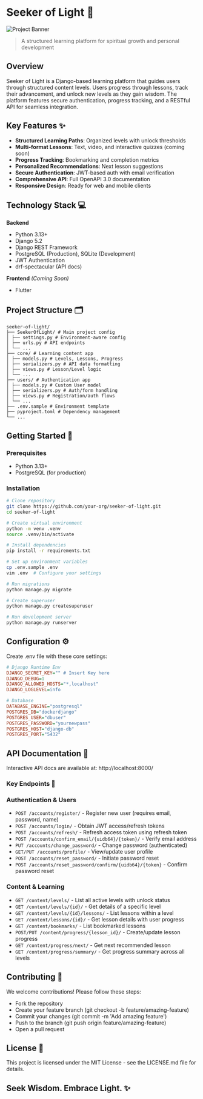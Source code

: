 # Seeker of Light 🌟

![Project Banner](https://dummyimage.com/800x200/000/35f50a&text=Spiritual+Learning+Platform)

> A structured learning platform for spiritual growth and personal development

## Overview
Seeker of Light is a Django-based learning platform that guides users through structured content levels. Users progress through lessons, track their advancement, and unlock new levels as they gain wisdom. The platform features secure authentication, progress tracking, and a RESTful API for seamless integration.

## Key Features ✨
- **Structured Learning Paths**: Organized levels with unlock thresholds
- **Multi-format Lessons**: Text, video, and interactive quizzes (coming soon)
- **Progress Tracking**: Bookmarking and completion metrics
- **Personalized Recommendations**: Next lesson suggestions
- **Secure Authentication**: JWT-based auth with email verification
- **Comprehensive API**: Full OpenAPI 3.0 documentation
- **Responsive Design**: Ready for web and mobile clients

## Technology Stack 💻
**Backend**
- Python 3.13+
- Django 5.2
- Django REST Framework
- PostgreSQL (Production), SQLite (Development)
- JWT Authentication
- drf-spectacular (API docs)

**Frontend** *(Coming Soon)*
- Flutter

## Project Structure 🗂️
```
seeker-of-light/
├── SeekerOfLight/ # Main project config
│ ├── settings.py # Environment-aware config
│ ├── urls.py # API endpoints
│ └── ...
├── core/ # Learning content app
│ ├── models.py # Levels, Lessons, Progress
│ ├── serializers.py # API data formatting
│ ├── views.py # Lesson/Level logic
│ └── ...
├── users/ # Authentication app
│ ├── models.py # Custom User model
│ ├── serializers.py # Auth/form handling
│ ├── views.py # Registration/auth flows
│ └── ...
├── .env.sample # Environment template
├── pyproject.toml # Dependency management
└── ...
```


## Getting Started 🚀

### Prerequisites
- Python 3.13+
- PostgreSQL (for production)

### Installation
```bash
# Clone repository
git clone https://github.com/your-org/seeker-of-light.git
cd seeker-of-light

# Create virtual environment
python -m venv .venv
source .venv/bin/activate

# Install dependencies
pip install -r requirements.txt

# Set up environment variables
cp .env.sample .env
vim .env  # Configure your settings

# Run migrations
python manage.py migrate

# Create superuser
python manage.py createsuperuser

# Run development server
python manage.py runserver
```

## Configuration ⚙️
Create .env file with these core settings:

```ini
# Django Runtime Env
DJANGO_SECRET_KEY="" # Insert Key here
DJANGO_DEBUG=1
DJANGO_ALLOWED_HOSTS="*,localhost"
DJANGO_LOGLEVEL=info

# Database 
DATABASE_ENGINE="postgresql"
POSTGRES_DB="dockerdjango" 
POSTGRES_USER="dbuser" 
POSTGRES_PASSWORD="yournewpass" 
POSTGRES_HOST="django-db" 
POSTGRES_PORT="5432"
```

## API Documentation 📖
Interactive API docs are available at: http://localhost:8000/

### Key Endpoints 🔑

### Authentication & Users
- `POST /accounts/register/` - Register new user (requires email, password, name)
- `POST /accounts/login/` - Obtain JWT access/refresh tokens
- `POST /accounts/refresh/` - Refresh access token using refresh token
- `POST /accounts/confirm_email/{uidb64}/{token}/` - Verify email address
- `PUT /accounts/change_password/` - Change password (authenticated)
- `GET/PUT /accounts/profile/` - View/update user profile
- `POST /accounts/reset_password/` - Initiate password reset
- `POST /accounts/reset_password/confirm/{uidb64}/{token}` - Confirm password reset

### Content & Learning
- `GET /content/levels/` - List all active levels with unlock status
- `GET /content/levels/{id}/` - Get details of a specific level
- `GET /content/levels/{id}/lessons/` - List lessons within a level
- `GET /content/lessons/{id}/` - Get lesson details with user progress
- `GET /content/bookmarks/` - List bookmarked lessons
- `POST/PUT /content/progress/{lesson_id}/` - Create/update lesson progress
- `GET /content/progress/next/` - Get next recommended lesson
- `GET /content/progress/summary/` - Get progress summary across all levels

## Contributing 🤝
We welcome contributions! Please follow these steps:

- Fork the repository
- Create your feature branch (git checkout -b feature/amazing-feature)
- Commit your changes (git commit -m 'Add amazing feature')
- Push to the branch (git push origin feature/amazing-feature)
- Open a pull request

## License 📄
This project is licensed under the MIT License - see the LICENSE.md file for details.

## Seek Wisdom. Embrace Light. ✨
